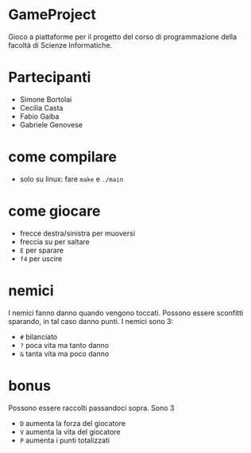# GameProject
Gioco a piattaforme per il progetto del corso di programmazione della facoltà di Scienze Informatiche.

# Partecipanti
- Simone Bortolai
- Cecilia Casta
- Fabio Gaiba
- Gabriele Genovese

# come compilare
- solo su linux: fare `make` e `./main`

# come giocare
- frecce destra/sinistra per muoversi
- freccia su per saltare
- `E` per sparare
- `f4` per uscire

# nemici
I nemici fanno danno quando vengono toccati. Possono essere sconfitti sparando, in tal caso danno punti. I nemici sono 3:
- `#` bilanciato
- `?` poca vita ma tanto danno
- `&` tanta vita ma poco danno

# bonus
Possono essere raccolti passandoci sopra. Sono 3
- `D` aumenta la forza del giocatore
- `V` aumenta la vita del giocatore
- `P` aumenta i punti totalizzati